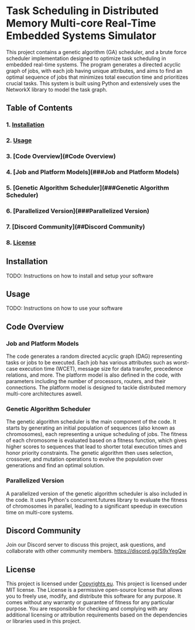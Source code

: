 # Task Scheduling in Distributed Memory Multi-core Real-Time Embedded Systems Simulator

This project contains a genetic algorithm (GA) scheduler, and a brute force scheduler implementation designed to optimize task scheduling in embedded real-time systems. The program generates a directed acyclic graph of jobs, with each job having unique attributes, and aims to find an optimal sequence of jobs that minimizes total execution time and prioritizes crucial tasks. This system is built using Python and extensively uses the NetworkX library to model the task graph.

## Table of Contents

### 1. [Installation](#Installation)

### 2. [Usage](#Usage)

### 3. [Code Overview](#Code Overview)

### 4. [Job and Platform Models](###Job and Platform Models)

### 5. [Genetic Algorithm Scheduler](###Genetic Algorithm Scheduler)

### 6. [Parallelized Version](###Parallelized Version)

### 7. [Discord Community](##Discord Community)

### 8. [License](##License)


## Installation

TODO: Instructions on how to install and setup your software

## Usage

TODO: Instructions on how to use your software

## Code Overview

### Job and Platform Models

The code generates a random directed acyclic graph (DAG) representing tasks or jobs to be executed. Each job has various attributes such as worst-case execution time (WCET), message size for data transfer, precedence relations, and more. The platform model is also defined in the code, with parameters including the number of processors, routers, and their connections. The platform model is designed to tackle distributed memory multi-core architectures aswell. 

### Genetic Algorithm Scheduler

The genetic algorithm scheduler is the main component of the code. It starts by generating an initial population of sequences (also known as chromosomes), each representing a unique scheduling of jobs. The fitness of each chromosome is evaluated based on a fitness function, which gives higher scores to sequences that lead to shorter total execution times and honor priority constraints. The genetic algorithm then uses selection, crossover, and mutation operations to evolve the population over generations and find an optimal solution.

### Parallelized Version

A parallelized version of the genetic algorithm scheduler is also included in the code. It uses Python's concurrent.futures library to evaluate the fitness of chromosomes in parallel, leading to a significant speedup in execution time on multi-core systems.

## Discord Community

Join our Discord server to discuss this project, ask questions, and collaborate with other community members. https://discord.gg/S9xYegQw

## License
This project is licensed under [Copyrights eu](https://www.copyright.info/copyright/IPSO20230606004845DPQ/).
This project is licensed under MIT license.
The License is a permissive open-source license that allows you to freely use, modify, and distribute this software for any purpose. It comes without any warranty or guarantee of fitness for any particular purpose. You are responsible for checking and complying with any additional licensing or attribution requirements based on the dependencies or libraries used in this project.

